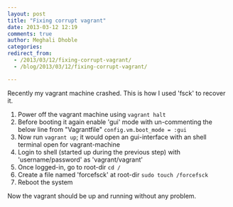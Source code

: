 ```yaml
---
layout: post
title: "Fixing corrupt vagrant"
date: 2013-03-12 12:19
comments: true
author: Meghali Dhoble
categories: 
redirect_from: 
  - /2013/03/12/fixing-corrupt-vagrant/
  - /blog/2013/03/12/fixing-corrupt-vagrant/

---
```


Recently my vagrant machine crashed. This is how I used 'fsck' to recover it.

1. Power off the vagrant machine using
  `vagrant halt`
2. Before booting it again enable 'gui' mode with un-commenting the below line from "Vagrantfile"
  `config.vm.boot_mode = :gui`
3. Now run `vagrant up`; it would open an gui-interface with an shell terminal open for vagrant-machine 
4. Login to shell (started up during the previous step) with 'username/password' as 'vagrant/vagrant'
5. Once logged-in, go to root-dir
    `cd /`
6. Create a file named 'forcefsck' at root-dir
    `sudo touch /forcefsck`
7. Reboot the system

Now the vagrant should be up and running without any problem.
